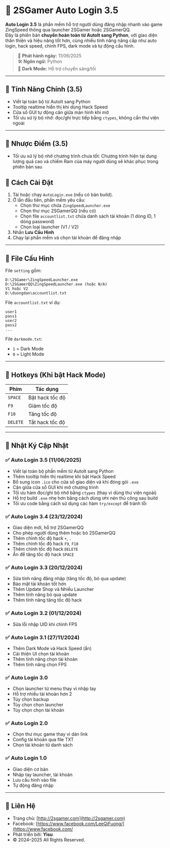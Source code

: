 
# 🚀 2SGamer Auto Login 3.5

**Auto Login 3.5** là phần mềm hỗ trợ người dùng đăng nhập nhanh vào game ZingSpeed thông qua launcher 2SGamer hoặc 2SGamerQQ.  
Đây là phiên bản **chuyển hoàn toàn từ AutoIt sang Python**, với giao diện thân thiện và hiệu năng tốt hơn, cùng nhiều tính năng nâng cấp như auto login, hack speed, chỉnh FPS, dark mode và tự động cấu hình.

> 📅 **Phát hành ngày:** 11/06/2025  
> 🛠️ **Ngôn ngữ:** Python  
> 🌙 **Dark Mode:** Hỗ trợ chuyển sáng/tối

---

## 🔧 Tính Năng Chính (3.5)

- Viết lại toàn bộ từ AutoIt sang Python
- Tooltip realtime hiển thị khi dùng Hack Speed
- Cửa sổ GUI tự động căn giữa màn hình khi mở
- Tối ưu xử lý bộ nhớ: đọc/ghi trực tiếp bằng `ctypes`, không cần thư viện ngoài

---
## 🔧 Nhược Điểm (3.5)

- Tối ưu xử lý bộ nhớ chương trình chưa tốt: Chương trình hiện tại dung lượng quá cao và chiếm Ram của máy người dùng sẽ khác phục trong phiên bản sau 

## 📁 Cách Cài Đặt

1. Tải hoặc chạy `AutoLogin.exe` (nếu có bản build).
2. Ở lần đầu tiên, phần mềm yêu cầu:
   - Chọn thư mục chứa `ZingSpeedLauncher.exe`
   - Chọn thư mục 2SGamerQQ (nếu có)
   - Chọn file `accountlist.txt` chứa danh sách tài khoản (1 dòng ID, 1 dòng password)
   - Chọn loại launcher (V1 / V2)
3. Nhấn **Lưu Cấu Hình**
4. Chạy lại phần mềm và chọn tài khoản để đăng nhập

---

## 🧾 File Cấu Hình

File `setting` gồm:
```
D:\2SGamer\ZingSpeedLauncher.exe  
D:\2SGamerQQ\ZingSpeedLauncher.exe (hoặc N/A)  
V1 hoặc V2  
D:\duongdan\accountlist.txt 
```

File `accountlist.txt` ví dụ:
```
user1
pass1
user2
pass2
...
```

File `darkmode.txt`:  
- `1` = Dark Mode  
- `0` = Light Mode

---

## 🧠 Hotkeys (Khi bật Hack Mode)

| Phím         | Tác dụng                  |
|--------------|---------------------------|
| `SPACE`      | Bật hack tốc độ           |
| `F9`         | Giảm tốc độ               |
| `F10`        | Tăng tốc độ               |
| `DELETE`     | Tắt hack tốc độ           |

---

## 📜 Nhật Ký Cập Nhật

### ✅ Auto Login 3.5 (11/06/2025)

- Viết lại toàn bộ phần mềm từ AutoIt sang Python
- Thêm tooltip hiển thị realtime khi bật Hack Speed
- Bổ sung icon `.ico` cho cửa sổ giao diện và khi đóng gói `.exe`
- Căn giữa cửa sổ GUI khi mở chương trình
- Tối ưu hàm đọc/ghi bộ nhớ bằng `ctypes` (thay vì dùng thư viện ngoài)
- Hỗ trợ build `.exe` nhẹ hơn bằng cách dùng `UPX` nén thủ công sau build
- Tối ưu code bằng cách sử dụng các hàm `try/except` để tránh lỗi

### ✅ Auto Login 3.4 (23/12/2024)

- Giao diện mới, hỗ trợ 2SGamerQQ
- Cho phép người dùng thêm hoặc bỏ 2SGamerQQ
- Thêm chỉnh tốc độ hack `+`, `.`
- Thêm chỉnh tốc độ hack `F9`, `F10`
- Thêm chỉnh tốc độ hack `DELETE`
- Ấn để tăng tốc độ hack `SPACE`

### ✅ Auto Login 3.3 (20/12/2024)

- Sửa tính năng đăng nhập (tăng tốc độ, bỏ qua update)
- Bảo mật tài khoản tốt hơn
- Thêm Update Shop và Nhiều Launcher
- Thêm tính năng bỏ qua update
- Thêm tính năng tăng tốc độ hack

### ✅ Auto Login 3.2 (01/12/2024)

- Sửa lỗi nhập UID khi chỉnh FPS

### ✅ Auto Login 3.1 (27/11/2024)

- Thêm Dark Mode và Hack Speed (ẩn)
- Cải thiện UI chọn tài khoản
- Thêm tính năng chọn tài khoản
- Thêm tính năng chọn FPS

### ✅ Auto Login 3.0

- Chọn launcher từ menu thay vì nhập tay
- Hỗ trợ nhiều tài khoản hơn 2
- Tùy chọn backup
- Tùy chọn chọn launcher
- Tùy chọn chọn tài khoản

### ✅ Auto Login 2.0

- Chọn thư mục game thay vì dán link
- Config tài khoản qua file TXT
- Chọn tài khoản từ danh sách

### ✅ Auto Login 1.0

- Giao diện cơ bản
- Nhập tay launcher, tài khoản
- Lưu cấu hình vào file
- Tự động đăng nhập

---

## 📌 Liên Hệ

- Trang chủ: [http://2sgamer.com](http://2sgamer.com)
- Facebook: [https://www.facebook.com/LeeQiFuong/](https://www.facebook.com/
- Phát triển bởi: **Yisu**  
- © 2024–2025 All Rights Reserved.
